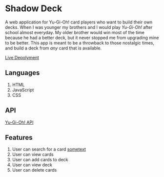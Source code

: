 # Shadow Deck
A web application for Yu-Gi-Oh! card players who want to build their own decks.
When I was younger my brothers and I would play _Yu-Gi-Oh!_ after school almost everyday. My older brother would win most of the time because he had a better deck, but it never stopped me from upgrading mine to be better. This app is meant to be a throwback to those nostalgic times, and build a deck from _any_ card that is available. 

[Live Depolyment](https://sharjeelsiqbal.github.io/shadow-deck/)


## Languages 
1. HTML
2. JavaScript
3. CSS

## API
[Yu-Gi-Oh! API](https://db.ygoprodeck.com/api-guide/)

## Features
1. User can search for a card [sometext](https://user-images.githubusercontent.com/50930123/135353714-1c40c534-9939-4674-bed2-3faee3c8206f.mov)
2. User can view cards
3. User can add cards to deck
4. User can view deck
5. User can delete cards


